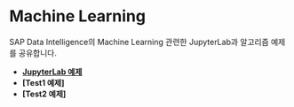 # Machine Learning

SAP Data Intelligence의 Machine Learning 관련한 JupyterLab과 알고리즘 예제를 공유합니다.<br>

- **[JupyterLab 예제](JupyterLab/)**
- **[Test1 예제]**
- **[Test2 예제]**
